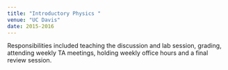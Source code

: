 ```yaml
---
title: "Introductory Physics "
venue: "UC Davis"
date: 2015-2016
---
```


Responsibilities included teaching the discussion and lab session, grading, attending weekly TA
meetings, holding weekly office hours and a final review session.